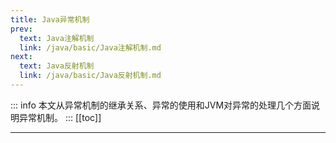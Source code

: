 ```yaml
---
title: Java异常机制
prev:
  text: Java注解机制
  link: /java/basic/Java注解机制.md
next:
  text: Java反射机制
  link: /java/basic/Java反射机制.md
---
```

::: info
本文从异常机制的继承关系、异常的使用和JVM对异常的处理几个方面说明异常机制。
:::
[[toc]]

***